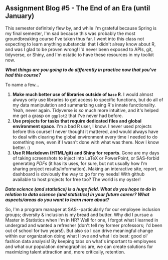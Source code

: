 ## Assignment Blog #5 - The End of an Era (until January)

This semester definitely flew by, and while I'm grateful because Spring is my final semester, I'm sad because this was probably the most groundbreaking course I've taken thus far. I went into this class not expecting to learn anything substancial that I didn't alreay know about R, and was I glad to be proven wrong! I'd never been exposed to APIs, git, tidyverse, or Shiny, and I'm estatic to have these resources in my toolkit now.

_**What things are you going to do differently in practice now that you've had this course?**_

To name a few...
1. **Make much better use of libraries outside of `base` R**. I would almost always only use libraries to get access to specific functions, but do all of my data manipulation and summarizing using R's innate functionality. Yeah, never again. Tidyverse is _so_ much more intuitive, and it's helped me get a grasp on `ggplot2` that I've never had before. 
2. **Use projects for tasks that require dedicated files and global environment space.** I'm a bad R user, I know. I never used projects before this course! I never thought it mattered, and would always have to deal with clearing the global environment every time I needed to do something new, even if I wasn't done with what was there. Now I know better. :)
3. **Use R Markdown (HTML/git) and Shiny for reports**. Gone are my days of taking screenshots to inject into LaTeX or PowerPoint, or SAS-forbid generating _PDFs_ (it has its uses, for sure, but not usually how I'm sharing project results/information). Making an interactive site, report, or dashboard is obviously the way to go for my needs! With github available to host projects for free too? The world is my oyster!

_**Data science (and statistics) is a huge field. What do you hope to do in relation to data science (and statistics) in your future career? What aspects/areas do you want to learn more about?**_

So, I'm a program manager at SAS--particularly for our employee inclusion groups; diversity & inclusion is my bread and butter. Why did I pursue a Master in Statistics when I'm in HR? Well for one, I forgot what I learned in undergrad and wanted a refresher (don't tell my former professors; I'd been out of school for two years!). But also so I can drive meaningful change within our organization doing what I love and what I do best: good ol' fashion data analysis! By keeping tabs on what's important to employees and what our population demographics are, we can create solutions for maximizing talent attraction and, more critically, retention.
